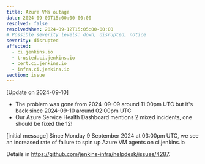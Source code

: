 ```yaml
---
title: Azure VMs outage
date: 2024-09-09T15:00:00-00:00
resolved: false
resolvedWhen: 2024-09-12T15:05:00-00:00
# Possible severity levels: down, disrupted, notice
severity: disrupted
affected:
  - ci.jenkins.io
  - trusted.ci.jenkins.io
  - cert.ci.jenkins.io
  - infra.ci.jenkins.io
section: issue
---
```


[Update on 2024-09-10]

- The problem was gone from 2024-09-09 around 11:00pm UTC but it's back since 2024-09-10 around 02:00pm UTC
- Our Azure Service Health Dashboard mentions 2 mixed incidents, one should be fixed the 12!

[initial message]
Since Monday 9 September 2024 at 03:00pm UTC, we see an increased rate of failure to spin up Azure VM agents on ci.jenkins.io

Details in <https://github.com/jenkins-infra/helpdesk/issues/4287>.
